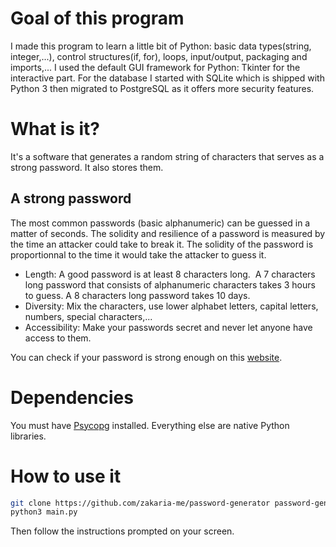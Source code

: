 # Goal of this program

I made this program to learn a little bit of Python: basic data types(string, integer,...), control structures(if, for), loops, input/output, packaging and imports,...
I used the default GUI framework for Python: Tkinter for the interactive part.
For the database I started with SQLite which is shipped with Python 3 then migrated to PostgreSQL as it offers more security features.

# What is it?

It's a software that generates a random string of characters that serves as a strong password.
It also stores them.

## A strong password

The most common passwords (basic alphanumeric) can be guessed in a matter of seconds. The solidity and resilience of a password is measured by the time an attacker could take to break it. The solidity of the password is proportionnal to the time it would take the attacker to guess it.

- Length: A good password is at least 8 characters long.  A 7 characters long password that consists of alphanumeric characters takes 3 hours to guess. A 8 characters long password takes 10 days.
- Diversity: Mix the characters, use lower alphabet letters, capital letters, numbers, special characters,...
- Accessibility: Make your passwords secret and never let anyone have access to them.

You can check if your password is strong enough on this [website](https://howsecureismypassword.net/).

# Dependencies

You must have [Psycopg](https://www.psycopg.org/docs/index.html) installed.
Everything else are native Python libraries.

# How to use it

```bash
git clone https://github.com/zakaria-me/password-generator password-generator/
python3 main.py
```

Then follow the instructions prompted on your screen.
